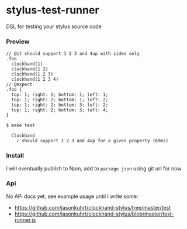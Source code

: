 # stylus-test-runner

DSL for testing your stylus source code

### Preview
```
// @it should support 1 2 3 and 4up with sides only
.foo
  clockhand(1)
  clockhand(1 2)
  clockhand(1 2 3)
  clockhand(1 2 3 4)
// @expect
.foo {
  top: 1; right: 1; bottom: 1; left: 1;
  top: 1; right: 2; bottom: 1; left: 2;
  top: 1; right: 2; bottom: 3; left: 2;
  top: 1; right: 2; bottom: 3; left: 4;
}
```
```
$ make test

  Clockhand
    ✓ should support 1 2 3 and 4up for a given property (69ms)
```


### Install

I will eventually publish to Npm, add to `package.json` using git url for now


### Api

No APi docs yet, see example usage until I write some:
- https://github.com/jasonkuhrt/clockhand-stylus/tree/master/test
- https://github.com/jasonkuhrt/clockhand-stylus/blob/master/test-runner.js
